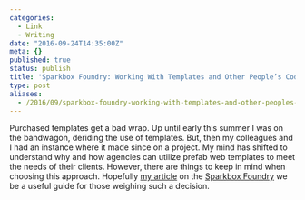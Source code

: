 ```yaml
---
categories:
  - Link
  - Writing
date: "2016-09-24T14:35:00Z"
meta: {}
published: true
status: publish
title: 'Sparkbox Foundry: Working With Templates and Other People’s Code'
type: post
aliases:
  - /2016/09/sparkbox-foundry-working-with-templates-and-other-peoples-code/
---
```

<p>Purchased templates get a bad wrap. Up until early this summer I was on the bandwagon, deriding the use of templates. But, then my colleagues and I had an instance where it made since on a project. My mind has shifted to understand why and how agencies can utilize prefab web templates to meet the needs of their clients. However, there are things to keep in mind when choosing this approach. Hopefully <a href="https://seesparkbox.com/foundry/working_with_templates_and_other_peoples_code">my article</a> on the <a href="https://seesparkbox.com/foundry">Sparkbox Foundry</a> we be a useful guide for those weighing such a decision.</p>
